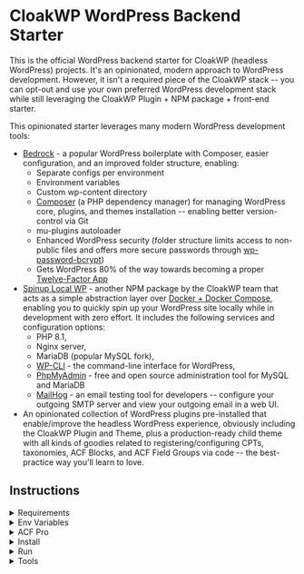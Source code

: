 # CloakWP WordPress Backend Starter
This is the official WordPress backend starter for CloakWP (headless WordPress) projects. It's an opinionated, modern approach to WordPress development. However, it isn't a required piece of the CloakWP stack -- you can opt-out and use your own preferred WordPress development stack while still leveraging the CloakWP Plugin + NPM package + front-end starter.

This opinionated starter leverages many modern WordPress development tools:
- [Bedrock](https://roots.io/bedrock/) - a popular WordPress boilerplate with Composer, easier configuration, and an improved folder structure, enabling:
  - Separate configs per environment
  - Environment variables
  - Custom wp-content directory
  - [Composer](https://getcomposer.org/) (a PHP dependency manager) for managing WordPress core, plugins, and themes installation -- enabling better version-control via Git
  - mu-plugins autoloader
  - Enhanced WordPress security (folder structure limits access to non-public files and offers more secure passwords through [wp-password-bcrypt](https://github.com/roots/wp-password-bcrypt))
  - Gets WordPress 80% of the way towards becoming a proper [Twelve-Factor App](http://12factor.net/)
- [Spinup Local WP](https://github.com/cloak-labs/cloakwp/tree/feat/localwp/packages/spinup-local-wp) - another NPM package by the CloakWP team that acts as a simple abstraction layer over [Docker + Docker Compose](https://docs.docker.com/compose/), enabling you to quickly spin up your WordPress site locally while in development with zero effort. It includes the following services and configuration options:
  - PHP 8.1,
  - Nginx server,
  - MariaDB (popular MySQL fork),
  - [WP-CLI](https://wp-cli.org/) - the command-line interface for WordPress,
  - [PhpMyAdmin](https://www.phpmyadmin.net/) - free and open source administration tool for MySQL and MariaDB
  - [MailHog](https://github.com/mailhog/MailHog) - an email testing tool for developers -- configure your outgoing SMTP server and view your outgoing email in a web UI.
- An opinionated collection of WordPress plugins pre-installed that enable/improve the headless WordPress experience, obviously including the CloakWP Plugin and Theme, plus a production-ready child theme with all kinds of goodies related to registering/configuring CPTs, taxonomies, ACF Blocks, and ACF Field Groups via code -- the best-practice way you'll learn to love.

## Instructions

<details>
 <summary>Requirements</summary>

+ [Docker](https://www.docker.com/get-started)
+ Node

</details>

<details>
 <summary>Env Variables</summary>

Edit `.env.example` to your needs (there are many comments explaining things). During the `composer create-project` command described below (which also gets run automatically when you run `pnpm install` from the project root), a `.env` will automatically be created from `.env.example` -- so it's important to treat `.env.example` as the source of truth.

</details>

<details>
 <summary>ACF Pro</summary>

 It is highly recommended to purchase an Advanced Custom Fields (ACF) Pro license [here](https://www.advancedcustomfields.com/pro/#pricing-table), as this enables content-modelling features that most headless sites will require, such as repeater fields, ACF blocks, options pages, the gallery field, and more.

 Installing ACF Pro via composer requires a couple extra steps, since they need to validate your license. Follow [this article](https://www.advancedcustomfields.com/resources/installing-acf-pro-with-composer/) to create an `auth.json` file within the root backend folder (i.e. alongside `composer.json`).
</details>

<details>
 <summary>Install</summary>
Run the following at the project root:

```shell
pnpm install
```
Or alternatively, cd into the root of the backend folder and manually run:

```shell
pnpm composer create-project
```
The former simply runs the latter for you, but from the monorepo root.

</details>

<details>
 <summary>Run</summary>

```shell
pnpm dev
```

This runs `docker-compose up`, and Docker Compose will now start all the services:

```shell
Starting new-website-mysql    ... done
Starting new-website-composer ... done
Starting new-website-phpmyadmin ... done
Starting new-website-wordpress  ... done
Starting new-website-nginx      ... done
Starting new-website-mailhog    ... done
```

🚀 Open [http://localhost](http://localhost) in your browser

## PhpMyAdmin

PhpMyAdmin comes installed as a service in docker-compose.

🚀 Open [http://127.0.0.1:8082/](http://127.0.0.1:8082/) in your browser

## MailHog

MailHog comes installed as a service in docker-compose.

🚀 Open [http://0.0.0.0:8025/](http://0.0.0.0:8025/) in your browser

</details>
<details>
 <summary>Tools</summary>

----
### Update WordPress Core and Composer packages (plugins/themes)

First, cd into the backend root (where the Dockerfile lives), then run:

```shell
pnpm composer update
```
---
### Use WP-CLI

First, login to the container:

```shell
docker exec -it new-website-wordpress bash
```
... where `new-website-wordpress` is the name of your WordPress Docker container/service.

Then, run a wp-cli command:

```shell
wp search-replace https://olddomain.com https://newdomain.com --allow-root
```

> You can use this command after you've installed WordPress using Composer (see example above).
---
### Update plugins and themes from wp-admin?

You can, but I recommend to use Composer for this only. But to enable this edit `./src/config/environments/development.php` (for example to use it in Dev)

```shell
Config::define('DISALLOW_FILE_EDIT', false);
Config::define('DISALLOW_FILE_MODS', false);
```
---
### Useful Docker Commands

When making changes to the Dockerfile, use:

```bash
docker-compose up -d --force-recreate --build
```

Login to the docker container

```shell
docker exec -it new-website-wordpress bash
```

Stop

```shell
docker-compose stop
```

Down (stop and remove)

```shell
docker-compose down
```

Cleanup

```shell
docker-compose rm -v
```

Recreate

```shell
docker-compose up -d --force-recreate
```

Rebuild docker container when Dockerfile has changed

```shell
docker-compose up -d --force-recreate --build
```
</details>
